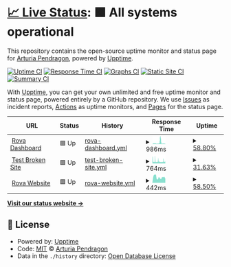 # [📈 Live Status](https://ArturiaPendragon.github.io/uptime-status): <!--live status--> **🟩 All systems operational**

This repository contains the open-source uptime monitor and status page for [Arturia Pendragon](https://ArturiaPendragon.github.io/uptime-status), powered by [Upptime](https://github.com/upptime/upptime).

[![Uptime CI](https://github.com/ArturiaPendragon/uptime-status/workflows/Uptime%20CI/badge.svg)](https://github.com/ArturiaPendragon/uptime-status/actions?query=workflow%3A%22Uptime+CI%22)
[![Response Time CI](https://github.com/ArturiaPendragon/uptime-status/workflows/Response%20Time%20CI/badge.svg)](https://github.com/ArturiaPendragon/uptime-status/actions?query=workflow%3A%22Response+Time+CI%22)
[![Graphs CI](https://github.com/ArturiaPendragon/uptime-status/workflows/Graphs%20CI/badge.svg)](https://github.com/ArturiaPendragon/uptime-status/actions?query=workflow%3A%22Graphs+CI%22)
[![Static Site CI](https://github.com/ArturiaPendragon/uptime-status/workflows/Static%20Site%20CI/badge.svg)](https://github.com/ArturiaPendragon/uptime-status/actions?query=workflow%3A%22Static+Site+CI%22)
[![Summary CI](https://github.com/ArturiaPendragon/uptime-status/workflows/Summary%20CI/badge.svg)](https://github.com/ArturiaPendragon/uptime-status/actions?query=workflow%3A%22Summary+CI%22)

With [Upptime](https://upptime.js.org), you can get your own unlimited and free uptime monitor and status page, powered entirely by a GitHub repository. We use [Issues](https://github.com/ArturiaPendragon/uptime-status/issues) as incident reports, [Actions](https://github.com/ArturiaPendragon/uptime-status/actions) as uptime monitors, and [Pages](https://ArturiaPendragon.github.io/uptime-status) for the status page.

<!--start: status pages-->
<!-- This summary is generated by Upptime (https://github.com/upptime/upptime) -->
<!-- Do not edit this manually, your changes will be overwritten -->
<!-- prettier-ignore -->
| URL | Status | History | Response Time | Uptime |
| --- | ------ | ------- | ------------- | ------ |
| <img alt="" src="https://icons.duckduckgo.com/ip3/dashboard.dev.getrova.io.ico" height="13"> [Rova Dashboard](https://dashboard.dev.getrova.io) | 🟩 Up | [rova-dashboard.yml](https://github.com/matthewakinola/matt-check/commits/HEAD/history/rova-dashboard.yml) | <details><summary><img alt="Response time graph" src="./graphs/rova-dashboard/response-time-week.png" height="20"> 986ms</summary><br><a href="https://matthewakinola.github.io/matt-check/history/rova-dashboard"><img alt="Response time 986" src="https://img.shields.io/endpoint?url=https%3A%2F%2Fraw.githubusercontent.com%2Fmatthewakinola%2Fmatt-check%2FHEAD%2Fapi%2Frova-dashboard%2Fresponse-time.json"></a><br><a href="https://matthewakinola.github.io/matt-check/history/rova-dashboard"><img alt="24-hour response time 452" src="https://img.shields.io/endpoint?url=https%3A%2F%2Fraw.githubusercontent.com%2Fmatthewakinola%2Fmatt-check%2FHEAD%2Fapi%2Frova-dashboard%2Fresponse-time-day.json"></a><br><a href="https://matthewakinola.github.io/matt-check/history/rova-dashboard"><img alt="7-day response time 986" src="https://img.shields.io/endpoint?url=https%3A%2F%2Fraw.githubusercontent.com%2Fmatthewakinola%2Fmatt-check%2FHEAD%2Fapi%2Frova-dashboard%2Fresponse-time-week.json"></a><br><a href="https://matthewakinola.github.io/matt-check/history/rova-dashboard"><img alt="30-day response time 986" src="https://img.shields.io/endpoint?url=https%3A%2F%2Fraw.githubusercontent.com%2Fmatthewakinola%2Fmatt-check%2FHEAD%2Fapi%2Frova-dashboard%2Fresponse-time-month.json"></a><br><a href="https://matthewakinola.github.io/matt-check/history/rova-dashboard"><img alt="1-year response time 986" src="https://img.shields.io/endpoint?url=https%3A%2F%2Fraw.githubusercontent.com%2Fmatthewakinola%2Fmatt-check%2FHEAD%2Fapi%2Frova-dashboard%2Fresponse-time-year.json"></a></details> | <details><summary><a href="https://matthewakinola.github.io/matt-check/history/rova-dashboard">58.80%</a></summary><a href="https://matthewakinola.github.io/matt-check/history/rova-dashboard"><img alt="All-time uptime 58.80%" src="https://img.shields.io/endpoint?url=https%3A%2F%2Fraw.githubusercontent.com%2Fmatthewakinola%2Fmatt-check%2FHEAD%2Fapi%2Frova-dashboard%2Fuptime.json"></a><br><a href="https://matthewakinola.github.io/matt-check/history/rova-dashboard"><img alt="24-hour uptime 55.40%" src="https://img.shields.io/endpoint?url=https%3A%2F%2Fraw.githubusercontent.com%2Fmatthewakinola%2Fmatt-check%2FHEAD%2Fapi%2Frova-dashboard%2Fuptime-day.json"></a><br><a href="https://matthewakinola.github.io/matt-check/history/rova-dashboard"><img alt="7-day uptime 58.80%" src="https://img.shields.io/endpoint?url=https%3A%2F%2Fraw.githubusercontent.com%2Fmatthewakinola%2Fmatt-check%2FHEAD%2Fapi%2Frova-dashboard%2Fuptime-week.json"></a><br><a href="https://matthewakinola.github.io/matt-check/history/rova-dashboard"><img alt="30-day uptime 58.80%" src="https://img.shields.io/endpoint?url=https%3A%2F%2Fraw.githubusercontent.com%2Fmatthewakinola%2Fmatt-check%2FHEAD%2Fapi%2Frova-dashboard%2Fuptime-month.json"></a><br><a href="https://matthewakinola.github.io/matt-check/history/rova-dashboard"><img alt="1-year uptime 58.80%" src="https://img.shields.io/endpoint?url=https%3A%2F%2Fraw.githubusercontent.com%2Fmatthewakinola%2Fmatt-check%2FHEAD%2Fapi%2Frova-dashboard%2Fuptime-year.json"></a></details>
| <img alt="" src="https://icons.duckduckgo.com/ip3/thissitedoesnotexist.koj.com.ico" height="13"> [Test Broken Site](https://thissitedoesnotexist.koj.com) | 🟩 Up | [test-broken-site.yml](https://github.com/matthewakinola/matt-check/commits/HEAD/history/test-broken-site.yml) | <details><summary><img alt="Response time graph" src="./graphs/test-broken-site/response-time-week.png" height="20"> 764ms</summary><br><a href="https://matthewakinola.github.io/matt-check/history/test-broken-site"><img alt="Response time 764" src="https://img.shields.io/endpoint?url=https%3A%2F%2Fraw.githubusercontent.com%2Fmatthewakinola%2Fmatt-check%2FHEAD%2Fapi%2Ftest-broken-site%2Fresponse-time.json"></a><br><a href="https://matthewakinola.github.io/matt-check/history/test-broken-site"><img alt="24-hour response time 995" src="https://img.shields.io/endpoint?url=https%3A%2F%2Fraw.githubusercontent.com%2Fmatthewakinola%2Fmatt-check%2FHEAD%2Fapi%2Ftest-broken-site%2Fresponse-time-day.json"></a><br><a href="https://matthewakinola.github.io/matt-check/history/test-broken-site"><img alt="7-day response time 764" src="https://img.shields.io/endpoint?url=https%3A%2F%2Fraw.githubusercontent.com%2Fmatthewakinola%2Fmatt-check%2FHEAD%2Fapi%2Ftest-broken-site%2Fresponse-time-week.json"></a><br><a href="https://matthewakinola.github.io/matt-check/history/test-broken-site"><img alt="30-day response time 764" src="https://img.shields.io/endpoint?url=https%3A%2F%2Fraw.githubusercontent.com%2Fmatthewakinola%2Fmatt-check%2FHEAD%2Fapi%2Ftest-broken-site%2Fresponse-time-month.json"></a><br><a href="https://matthewakinola.github.io/matt-check/history/test-broken-site"><img alt="1-year response time 764" src="https://img.shields.io/endpoint?url=https%3A%2F%2Fraw.githubusercontent.com%2Fmatthewakinola%2Fmatt-check%2FHEAD%2Fapi%2Ftest-broken-site%2Fresponse-time-year.json"></a></details> | <details><summary><a href="https://matthewakinola.github.io/matt-check/history/test-broken-site">31.63%</a></summary><a href="https://matthewakinola.github.io/matt-check/history/test-broken-site"><img alt="All-time uptime 31.63%" src="https://img.shields.io/endpoint?url=https%3A%2F%2Fraw.githubusercontent.com%2Fmatthewakinola%2Fmatt-check%2FHEAD%2Fapi%2Ftest-broken-site%2Fuptime.json"></a><br><a href="https://matthewakinola.github.io/matt-check/history/test-broken-site"><img alt="24-hour uptime 39.30%" src="https://img.shields.io/endpoint?url=https%3A%2F%2Fraw.githubusercontent.com%2Fmatthewakinola%2Fmatt-check%2FHEAD%2Fapi%2Ftest-broken-site%2Fuptime-day.json"></a><br><a href="https://matthewakinola.github.io/matt-check/history/test-broken-site"><img alt="7-day uptime 31.63%" src="https://img.shields.io/endpoint?url=https%3A%2F%2Fraw.githubusercontent.com%2Fmatthewakinola%2Fmatt-check%2FHEAD%2Fapi%2Ftest-broken-site%2Fuptime-week.json"></a><br><a href="https://matthewakinola.github.io/matt-check/history/test-broken-site"><img alt="30-day uptime 31.63%" src="https://img.shields.io/endpoint?url=https%3A%2F%2Fraw.githubusercontent.com%2Fmatthewakinola%2Fmatt-check%2FHEAD%2Fapi%2Ftest-broken-site%2Fuptime-month.json"></a><br><a href="https://matthewakinola.github.io/matt-check/history/test-broken-site"><img alt="1-year uptime 31.63%" src="https://img.shields.io/endpoint?url=https%3A%2F%2Fraw.githubusercontent.com%2Fmatthewakinola%2Fmatt-check%2FHEAD%2Fapi%2Ftest-broken-site%2Fuptime-year.json"></a></details>
| <img alt="" src="https://icons.duckduckgo.com/ip3/dev.getrova.com.ico" height="13"> [Rova Website](https://dev.getrova.com) | 🟩 Up | [rova-website.yml](https://github.com/matthewakinola/matt-check/commits/HEAD/history/rova-website.yml) | <details><summary><img alt="Response time graph" src="./graphs/rova-website/response-time-week.png" height="20"> 442ms</summary><br><a href="https://matthewakinola.github.io/matt-check/history/rova-website"><img alt="Response time 442" src="https://img.shields.io/endpoint?url=https%3A%2F%2Fraw.githubusercontent.com%2Fmatthewakinola%2Fmatt-check%2FHEAD%2Fapi%2Frova-website%2Fresponse-time.json"></a><br><a href="https://matthewakinola.github.io/matt-check/history/rova-website"><img alt="24-hour response time 454" src="https://img.shields.io/endpoint?url=https%3A%2F%2Fraw.githubusercontent.com%2Fmatthewakinola%2Fmatt-check%2FHEAD%2Fapi%2Frova-website%2Fresponse-time-day.json"></a><br><a href="https://matthewakinola.github.io/matt-check/history/rova-website"><img alt="7-day response time 442" src="https://img.shields.io/endpoint?url=https%3A%2F%2Fraw.githubusercontent.com%2Fmatthewakinola%2Fmatt-check%2FHEAD%2Fapi%2Frova-website%2Fresponse-time-week.json"></a><br><a href="https://matthewakinola.github.io/matt-check/history/rova-website"><img alt="30-day response time 442" src="https://img.shields.io/endpoint?url=https%3A%2F%2Fraw.githubusercontent.com%2Fmatthewakinola%2Fmatt-check%2FHEAD%2Fapi%2Frova-website%2Fresponse-time-month.json"></a><br><a href="https://matthewakinola.github.io/matt-check/history/rova-website"><img alt="1-year response time 442" src="https://img.shields.io/endpoint?url=https%3A%2F%2Fraw.githubusercontent.com%2Fmatthewakinola%2Fmatt-check%2FHEAD%2Fapi%2Frova-website%2Fresponse-time-year.json"></a></details> | <details><summary><a href="https://matthewakinola.github.io/matt-check/history/rova-website">58.50%</a></summary><a href="https://matthewakinola.github.io/matt-check/history/rova-website"><img alt="All-time uptime 58.50%" src="https://img.shields.io/endpoint?url=https%3A%2F%2Fraw.githubusercontent.com%2Fmatthewakinola%2Fmatt-check%2FHEAD%2Fapi%2Frova-website%2Fuptime.json"></a><br><a href="https://matthewakinola.github.io/matt-check/history/rova-website"><img alt="24-hour uptime 55.43%" src="https://img.shields.io/endpoint?url=https%3A%2F%2Fraw.githubusercontent.com%2Fmatthewakinola%2Fmatt-check%2FHEAD%2Fapi%2Frova-website%2Fuptime-day.json"></a><br><a href="https://matthewakinola.github.io/matt-check/history/rova-website"><img alt="7-day uptime 58.50%" src="https://img.shields.io/endpoint?url=https%3A%2F%2Fraw.githubusercontent.com%2Fmatthewakinola%2Fmatt-check%2FHEAD%2Fapi%2Frova-website%2Fuptime-week.json"></a><br><a href="https://matthewakinola.github.io/matt-check/history/rova-website"><img alt="30-day uptime 58.50%" src="https://img.shields.io/endpoint?url=https%3A%2F%2Fraw.githubusercontent.com%2Fmatthewakinola%2Fmatt-check%2FHEAD%2Fapi%2Frova-website%2Fuptime-month.json"></a><br><a href="https://matthewakinola.github.io/matt-check/history/rova-website"><img alt="1-year uptime 58.50%" src="https://img.shields.io/endpoint?url=https%3A%2F%2Fraw.githubusercontent.com%2Fmatthewakinola%2Fmatt-check%2FHEAD%2Fapi%2Frova-website%2Fuptime-year.json"></a></details>

<!--end: status pages-->

[**Visit our status website →**](https://ArturiaPendragon.github.io/uptime-status)

## 📄 License

- Powered by: [Upptime](https://github.com/upptime/upptime)
- Code: [MIT](./LICENSE) © [Arturia Pendragon](https://ArturiaPendragon.github.io/uptime-status)
- Data in the `./history` directory: [Open Database License](https://opendatacommons.org/licenses/odbl/1-0/)
